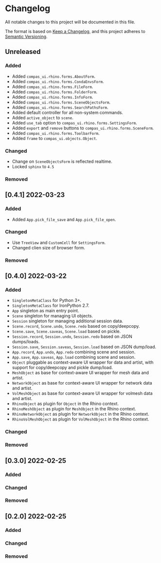 # Changelog

All notable changes to this project will be documented in this file.

The format is based on [Keep a Changelog](https://keepachangelog.com/en/1.0.0/),
and this project adheres to [Semantic Versioning](https://semver.org/spec/v2.0.0.html).

## Unreleased

### Added

* Added `compas_ui.rhino.forms.AboutForm`.
* Added `compas_ui.rhino.forms.CondaEnvsForm`.
* Added `compas_ui.rhino.forms.FileForm`.
* Added `compas_ui.rhino.forms.FolderForm`.
* Added `compas_ui.rhino.forms.InfoForm`.
* Added `compas_ui.rhino.forms.SceneObjectsForm`.
* Added `compas_ui.rhino.forms.SearchPathsForm`.
* Added default controller for all non-system commands.
* Added `active_object` to `scene`.
* Added `use_tab` option to `compas_ui.rhino.forms.SettingsForm`.
* Added `export` and `remove` buttons to `compas_ui.rhino.forms.SceneForm`.
* Added `compas_ui.rhino.forms.ToolbarForm`.
* Added `frame` to `compas_ui.objects.Object`.

### Changed

* Change on `SceneObjectsForm` is reflected realtime.
* Locked `sphinx` to `4.5`

### Removed


## [0.4.1] 2022-03-23

### Added

* Added `App.pick_file_save` and `App.pick_file_open`.

### Changed

* Use `TreeView` and `CustomCell` for `SettingsForm`.
* Changed clien size of browser form.

### Removed


## [0.4.0] 2022-03-22

### Added

* `SingletonMetaClass` for Python 3+.
* `SingletonMetaClass` for IronPython 2.7.
* `App` singleton as main entry point.
* `Scene` singleton for managing UI objects.
* `Session` singleton for managing additional session data.
* `Scene.record`, `Scene.undo`, `Scene.redo` based on copy/deepcopy.
* `Scene.save`, `Scene.saveas`, `Scene.load` based on pickle.
* `Session.record`, `Session.undo`, `Session.redo` based on JSON dumps/loads.
* `Session.save`, `Session.saveas`, `Session.load` based on JSON dump/load.
* `App.record`, `App.undo`, `App.redo` combining scene and session.
* `App.save`, `App.saveas`, `App.load` combining scene and session.
* `Object` pluggable as context-aware UI wrapper for data and artist, with support for copy/deepcopy and pickle dump/load.
* `MeshObject` as base for context-aware UI wrapper for mesh data and artist.
* `NetworkObject` as base for context-aware UI wrapper for network data and artist.
* `VolMeshObject` as base for context-aware UI wrapper for volmesh data and artist.
* `RhinoObject` as plugin for `Object` in the Rhino context.
* `RhinoMeshObject` as plugin for `MeshObject` in the Rhino context.
* `RhinoNetworkObject` as plugin for `NetworkObject` in the Rhino context.
* `RhinoVolMeshObject` as plugin for `VolMeshObject` in the Rhino context.

### Changed

### Removed


## [0.3.0] 2022-02-25

### Added

### Changed

### Removed


## [0.2.0] 2022-02-25

### Added

### Changed

### Removed

